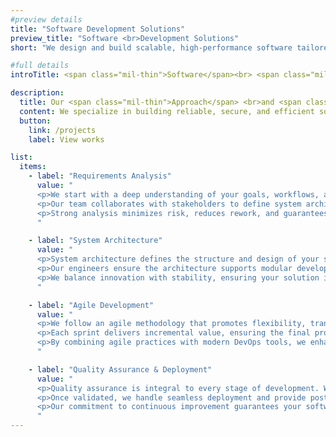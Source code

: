 ```yaml
---
#preview details
title: "Software Development Solutions"
preview_title: "Software <br>Development Solutions"
short: "We design and build scalable, high-performance software tailored to your business needs."

#full details
introTitle: <span class="mil-thin">Software</span><br> <span class="mil-thin">Development</span> Solutions

description:
  title: Our <span class="mil-thin">Approach</span> <br>and <span class="mil-thin">Development Process</span>
  content: We specialize in building reliable, secure, and efficient software systems that solve real business problems. From discovery and design to deployment and maintenance, our process ensures every product is robust, user-friendly, and ready to scale. Whether you need a custom application, enterprise system, or integration solution — we turn your ideas into powerful digital products.
  button:
    link: /projects
    label: View works

list:
  items:
    - label: "Requirements Analysis"
      value: "
      <p>We start with a deep understanding of your goals, workflows, and user requirements. This phase involves gathering functional and technical specifications to ensure clarity and alignment before development begins.</p>
      <p>Our team collaborates with stakeholders to define system architecture, identify integration points, and set measurable success criteria for the final product.</p>
      <p>Strong analysis minimizes risk, reduces rework, and guarantees that development stays on track with business priorities.</p>
      "

    - label: "System Architecture"
      value: "
      <p>System architecture defines the structure and design of your software solution. We use proven design patterns and scalable frameworks to build applications that are secure, maintainable, and high-performing.</p>
      <p>Our engineers ensure the architecture supports modular development, efficient data handling, and smooth integration with third-party services or APIs.</p>
      <p>We balance innovation with stability, ensuring your solution is future-proof and adaptable as your business evolves.</p>
      "

    - label: "Agile Development"
      value: "
      <p>We follow an agile methodology that promotes flexibility, transparency, and collaboration. Our iterative approach allows for rapid prototyping, continuous feedback, and faster time-to-market.</p>
      <p>Each sprint delivers incremental value, ensuring the final product meets both user expectations and technical excellence.</p>
      <p>By combining agile practices with modern DevOps tools, we enhance delivery speed while maintaining code quality and reliability.</p>
      "

    - label: "Quality Assurance & Deployment"
      value: "
      <p>Quality assurance is integral to every stage of development. We conduct rigorous testing — including functional, performance, and security checks — to ensure your software performs flawlessly under all conditions.</p>
      <p>Once validated, we handle seamless deployment and provide post-launch support, monitoring system performance and implementing updates as needed.</p>
      <p>Our commitment to continuous improvement guarantees your software remains efficient, secure, and aligned with evolving business needs.</p>
      "
---
```

